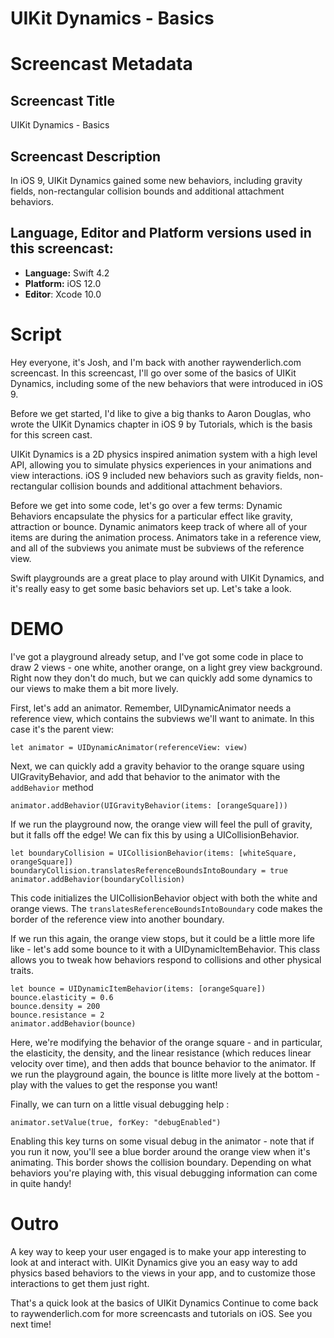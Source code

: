 # UIKit Dynamics - Basics


# Screencast Metadata

## Screencast Title

UIKit Dynamics - Basics

## Screencast Description

In iOS 9, UIKit Dynamics gained some new behaviors, including gravity fields, non-rectangular collision bounds and additional attachment behaviors.  

## Language, Editor and Platform versions used in this screencast:

* **Language:** Swift 4.2
* **Platform:** iOS 12.0
* **Editor**: Xcode 10.0


# Script

Hey everyone, it's Josh, and I'm back with another raywenderlich.com screencast.  In this screencast, I'll go over some of the basics of UIKit Dynamics, including some of the new behaviors that were introduced in iOS 9. 

Before we get started, I'd like to give a big thanks to Aaron Douglas, who wrote the UIKit Dynamics chapter in iOS 9 by Tutorials,  which is the basis for this screen cast.

UIKit Dynamics is a 2D physics inspired animation system with a high level API, allowing you to simulate physics experiences in your animations and view interactions.  iOS 9 included new behaviors such as gravity fields, non-rectangular collision bounds and additional attachment behaviors.  

Before we get into some code, let's go over a few terms: Dynamic Behaviors encapsulate the physics for a particular effect like gravity, attraction or bounce.  Dynamic animators keep track of where all of your items are during the animation process.  Animators take in a reference view, and all of the subviews you animate must be subviews of the reference view.  

Swift playgrounds are a great place to play around with UIKit Dynamics, and it's really easy to get some basic behaviors set up.  Let's take a look.


# DEMO

I've got a playground already setup, and I've got some code in place to draw 2 views - one white, another orange, on a light grey view background.  Right now they don't do much, but we can quickly add some dynamics to our views to make them a bit more lively.

First, let's add an animator.  Remember, UIDynamicAnimator needs a reference view, which contains the subviews we'll want to animate.  In this case it's the parent view:

```
let animator = UIDynamicAnimator(referenceView: view)
```

Next, we can quickly add a gravity behavior to the orange square using UIGravityBehavior, and add that behavior to the animator with the `addBehavior` method

```
animator.addBehavior(UIGravityBehavior(items: [orangeSquare]))
```

If we run the playground now, the orange view will feel the pull of gravity, but it falls off the edge!  We can fix this by using a UICollisionBehavior.  

```
let boundaryCollision = UICollisionBehavior(items: [whiteSquare, orangeSquare])
boundaryCollision.translatesReferenceBoundsIntoBoundary = true
animator.addBehavior(boundaryCollision)
```

This code initializes the UICollisionBehavior object with both the white and orange views.  The `translatesReferenceBoundsIntoBoundary` code makes the border of the reference view into another boundary.  

If we run this again, the orange view stops, but it could be a little more life like - let's add some bounce to it with a UIDynamicItemBehavior.  This class allows you to tweak how behaviors respond to collisions and other physical traits.  

```
let bounce = UIDynamicItemBehavior(items: [orangeSquare])
bounce.elasticity = 0.6
bounce.density = 200
bounce.resistance = 2
animator.addBehavior(bounce)
```

Here, we're modifying the behavior of the orange square - and in particular, the elasticity, the density, and the linear resistance (which reduces linear velocity over time), and then adds that bounce behavior to the animator.  If we run the playground again, the bounce is litlte more lively at the bottom - play with the values to get the response you want!

Finally, we can turn on a little visual debugging help :

`animator.setValue(true, forKey: "debugEnabled")`

Enabling this key turns on some visual debug in the animator - note that if you run it now, you'll see a blue border around the orange view when it's animating.  This border shows the collision boundary.  Depending on what behaviors you're playing with, this visual debugging information can come in quite handy!


# Outro

A key way to keep your user engaged is to make your app interesting to look at and interact with.  UIKit Dynamics give you an easy way to add physics based behaviors to the views in your app, and to customize those interactions to get them just right.  
 
 That's a quick look at the basics of UIKit Dynamics  Continue to come back to raywenderlich.com for more screencasts and tutorials on iOS.  See you next time!
